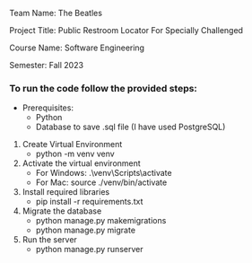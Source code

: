 Team Name: The Beatles

Project Title: Public Restroom Locator For Specially Challenged

Course Name: Software Engineering

Semester: Fall 2023

### To run the code follow the provided steps:

- Prerequisites:
  - Python
  - Database to save .sql file (I have used PostgreSQL)

1. Create Virtual Environment
    - python -m venv venv
2. Activate the virtual environment
    - For Windows: .\venv\Scripts\activate
    - For Mac: source ./venv/bin/activate
3. Install required libraries
    - pip install -r requirements.txt
4. Migrate the database
    - python manage.py makemigrations
    - python manage.py migrate
5. Run the server
    - python manage.py runserver
